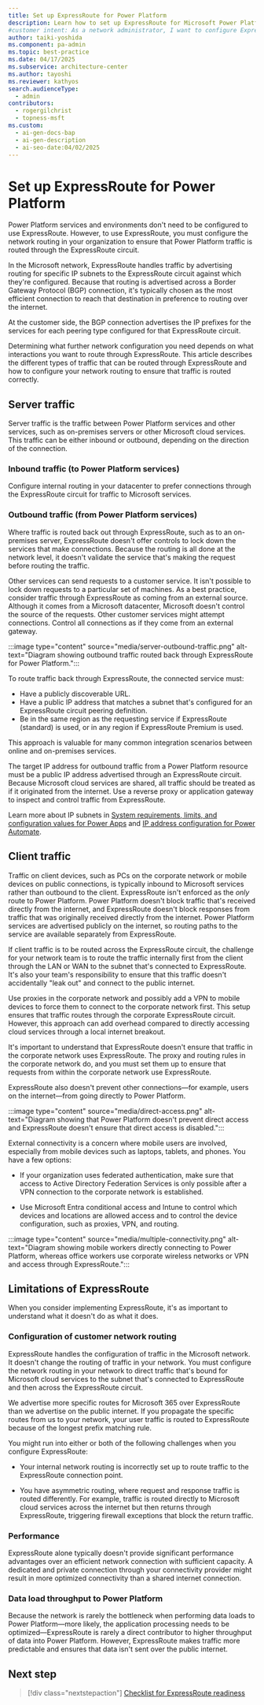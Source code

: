 ```yaml
---
title: Set up ExpressRoute for Power Platform
description: Learn how to set up ExpressRoute for Microsoft Power Platform, including routing configurations and considerations for inbound and outbound traffic.
#customer intent: As a network administrator, I want to configure ExpressRoute for Power Platform so that I can ensure secure and efficient routing of traffic.  
author: taiki-yoshida
ms.component: pa-admin
ms.topic: best-practice
ms.date: 04/17/2025
ms.subservice: architecture-center
ms.author: tayoshi
ms.reviewer: kathyos
search.audienceType:
  - admin
contributors:
  - rogergilchrist
  - topness-msft
ms.custom:
  - ai-gen-docs-bap
  - ai-gen-description
  - ai-seo-date:04/02/2025
---
```


# Set up ExpressRoute for Power Platform

Power Platform services and environments don't need to be configured to use ExpressRoute. However, to use ExpressRoute, you must configure the network routing in your organization to ensure that Power Platform traffic is routed through the ExpressRoute circuit.

In the Microsoft network, ExpressRoute handles traffic by advertising routing for specific IP subnets to the ExpressRoute circuit against which they're configured. Because that routing is advertised across a Border Gateway Protocol (BGP) connection, it's typically chosen as the most efficient connection to reach that destination in preference to routing over the internet.

At the customer side, the BGP connection advertises the IP prefixes for the services for each peering type configured for that ExpressRoute circuit.

Determining what further network configuration you need depends on what interactions you want to route through ExpressRoute. This article describes the different types of traffic that can be routed through ExpressRoute and how to configure your network routing to ensure that traffic is routed correctly.

## Server traffic

Server traffic is the traffic between Power Platform services and other services, such as on-premises servers or other Microsoft cloud services. This traffic can be either inbound or outbound, depending on the direction of the connection.

### Inbound traffic (to Power Platform services)

Configure internal routing in your datacenter to prefer connections through the ExpressRoute circuit for traffic to Microsoft services.

### Outbound traffic (from Power Platform services)

Where traffic is routed back out through ExpressRoute, such as to an on-premises server, ExpressRoute doesn't offer controls to lock down the services that make connections. Because the routing is all done at the network level, it doesn't validate the service that's making the request before routing the traffic.

Other services can send requests to a customer service. It isn't possible to lock down requests to a particular set of machines. As a best practice, consider traffic through ExpressRoute as coming from an external source. Although it comes from a Microsoft datacenter, Microsoft doesn't control the source of the requests. Other customer services might attempt connections. Control all connections as if they come from an external gateway.

:::image type="content" source="media/server-outbound-traffic.png" alt-text="Diagram showing outbound traffic routed back through ExpressRoute for Power Platform.":::

To route traffic back through ExpressRoute, the connected service must:

- Have a publicly discoverable URL.
- Have a public IP address that matches a subnet that's configured for an ExpressRoute circuit peering definition.
- Be in the same region as the requesting service if ExpressRoute (standard) is used, or in any region if ExpressRoute Premium is used.

This approach is valuable for many common integration scenarios between online and on-premises services.

The target IP address for outbound traffic from a Power Platform resource must be a public IP address advertised through an ExpressRoute circuit. Because Microsoft cloud services are shared, all traffic should be treated as if it originated from the internet. Use a reverse proxy or application gateway to inspect and control traffic from ExpressRoute.

Learn more about IP subnets in [System requirements, limits, and configuration values for Power Apps](/powerapps/maker/canvas-apps/limits-and-config#ip-addresses) and [IP address configuration for Power Automate](/power-automate/ip-address-configuration#connectors).

## Client traffic

Traffic on client devices, such as PCs on the corporate network or mobile devices on public connections, is typically inbound to Microsoft services rather than outbound to the client. ExpressRoute isn't enforced as the *only* route to Power Platform. Power Platform doesn't block traffic that's received directly from the internet, and ExpressRoute doesn't block responses from traffic that was originally received directly from the internet. Power Platform services are advertised publicly on the internet, so routing paths to the service are available separately from ExpressRoute.

If client traffic is to be routed across the ExpressRoute circuit, the challenge for your network team is to route the traffic internally first from the client through the LAN or WAN to the subnet that's connected to ExpressRoute. It's also your team's responsibility to ensure that this traffic doesn't accidentally "leak out" and connect to the public internet.

Use proxies in the corporate network and possibly add a VPN to mobile devices to force them to connect to the corporate network first. This setup ensures that traffic routes through the corporate ExpressRoute circuit. However, this approach can add overhead compared to directly accessing cloud services through a local internet breakout.

It's important to understand that ExpressRoute doesn't ensure that traffic in the corporate network uses ExpressRoute. The proxy and routing rules in the corporate network do, and you must set them up to ensure that requests from within the corporate network use ExpressRoute.

ExpressRoute also doesn't prevent other connections&mdash;for example, users on the internet&mdash;from going directly to Power Platform.

:::image type="content" source="media/direct-access.png" alt-text="Diagram showing that Power Platform doesn't prevent direct access and ExpressRoute doesn't ensure that direct access is disabled.":::

External connectivity is a concern where mobile users are involved, especially from mobile devices such as laptops, tablets, and phones. You have a few options:

- If your organization uses federated authentication, make sure that access to Active Directory Federation Services is only possible after a VPN connection to the corporate network is established.

- Use Microsoft Entra conditional access and Intune to control which devices and locations are allowed access and to control the device configuration, such as proxies, VPN, and routing.

:::image type="content" source="media/multiple-connectivity.png" alt-text="Diagram showing mobile workers directly connecting to Power Platform, whereas office workers use corporate wireless networks or VPN and access through ExpressRoute.":::

## Limitations of ExpressRoute

When you consider implementing ExpressRoute, it's as important to understand what it doesn't do as what it does.

### Configuration of customer network routing

ExpressRoute handles the configuration of traffic in the Microsoft network. It doesn't change the routing of traffic in your network. You must configure the network routing in your network to direct traffic that's bound for Microsoft cloud services to the subnet that's connected to ExpressRoute and then across the ExpressRoute circuit.

We advertise more specific routes for Microsoft 365 over ExpressRoute than we advertise on the public internet. If you propagate the specific routes from us to your network, your user traffic is routed to ExpressRoute because of the longest prefix matching rule.

You might run into either or both of the following challenges when you configure ExpressRoute:

- Your internal network routing is incorrectly set up to route traffic to the ExpressRoute connection point.

- You have asymmetric routing, where request and response traffic is routed differently. For example, traffic is routed directly to Microsoft cloud services across the internet but then returns through ExpressRoute, triggering firewall exceptions that block the return traffic.

### Performance

ExpressRoute alone typically doesn't provide significant performance advantages over an efficient network connection with sufficient capacity. A dedicated and private connection through your connectivity provider might result in more optimized connectivity than a shared internet connection.  

### Data load throughput to Power Platform

Because the network is rarely the bottleneck when performing data loads to Power Platform&mdash;more likely, the application processing needs to be optimized&mdash;ExpressRoute is rarely a direct contributor to higher throughput of data into Power Platform. However, ExpressRoute makes traffic more predictable and ensures that data isn't sent over the public internet.

## Next step

> [!div class="nextstepaction"]
> [Checklist for ExpressRoute readiness](checklist.md)
